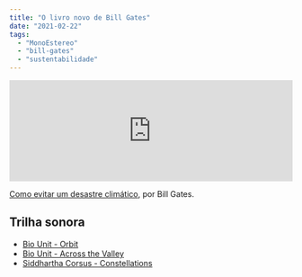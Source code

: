 ```yaml
---
title: "O livro novo de Bill Gates"
date: "2021-02-22"
tags: 
  - "MonoEstereo"
  - "bill-gates"
  - "sustentabilidade"
---
```


<iframe src="https://anchor.fm/MonoEstéreo/embed/episodes/O-livro-novo-de-Bill-Gates-eqnvfp" scrolling="no" style="width:100%;height:180px" width="100%" height="180px" frameborder="0"></iframe>

[Como evitar um desastre climático](https://www.companhiadasletras.com.br/detalhe.php?codigo=14830), por Bill Gates.

## Trilha sonora

- [Bio Unit - Orbit](https://www.freemusicarchive.org/music/Bio_Unit)
- [Bio Unit - Across the Valley](https://freemusicarchive.org/music/Bio_Unit/aerostat/across-the-valley)
- [Siddhartha Corsus - Constellations](https://freemusicarchive.org/music/Siddhartha/constellations)
